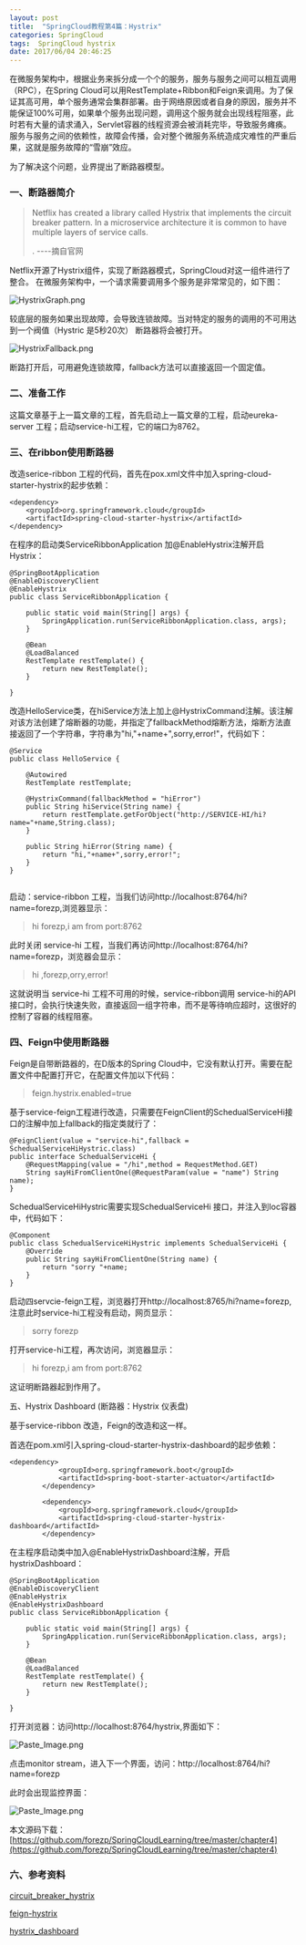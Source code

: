 ```yaml
---
layout: post
title:  "SpringCloud教程第4篇：Hystrix"
categories: SpringCloud
tags:  SpringCloud hystrix
date: 2017/06/04 20:46:25
---
```




在微服务架构中，根据业务来拆分成一个个的服务，服务与服务之间可以相互调用（RPC），在Spring Cloud可以用RestTemplate+Ribbon和Feign来调用。为了保证其高可用，单个服务通常会集群部署。由于网络原因或者自身的原因，服务并不能保证100%可用，如果单个服务出现问题，调用这个服务就会出现线程阻塞，此时若有大量的请求涌入，Servlet容器的线程资源会被消耗完毕，导致服务瘫痪。服务与服务之间的依赖性，故障会传播，会对整个微服务系统造成灾难性的严重后果，这就是服务故障的“雪崩”效应。

为了解决这个问题，业界提出了断路器模型。

<!--more-->

### 一、断路器简介

> Netflix has created a library called Hystrix that implements the circuit breaker pattern. In a microservice architecture it is common to have multiple layers of service calls.
> 
>. ----摘自官网 

Netflix开源了Hystrix组件，实现了断路器模式，SpringCloud对这一组件进行了整合。 在微服务架构中，一个请求需要调用多个服务是非常常见的，如下图：

![HystrixGraph.png](http://upload-images.jianshu.io/upload_images/2279594-08d8d524c312c27d.png?imageMogr2/auto-orient/strip%7CimageView2/2/w/600)

较底层的服务如果出现故障，会导致连锁故障。当对特定的服务的调用的不可用达到一个阀值（Hystric 是5秒20次） 断路器将会被打开。

![HystrixFallback.png](http://upload-images.jianshu.io/upload_images/2279594-8dcb1f208d62046f.png?imageMogr2/auto-orient/strip%7CimageView2/2/w/600)

断路打开后，可用避免连锁故障，fallback方法可以直接返回一个固定值。

### 二、准备工作

这篇文章基于上一篇文章的工程，首先启动上一篇文章的工程，启动eureka-server 工程；启动service-hi工程，它的端口为8762。

### 三、在ribbon使用断路器

改造serice-ribbon 工程的代码，首先在pox.xml文件中加入spring-cloud-starter-hystrix的起步依赖：

```
<dependency>
    <groupId>org.springframework.cloud</groupId>
    <artifactId>spring-cloud-starter-hystrix</artifactId>
</dependency>
```

在程序的启动类ServiceRibbonApplication 加@EnableHystrix注解开启Hystrix：

```
@SpringBootApplication
@EnableDiscoveryClient
@EnableHystrix
public class ServiceRibbonApplication {

	public static void main(String[] args) {
		SpringApplication.run(ServiceRibbonApplication.class, args);
	}

	@Bean
	@LoadBalanced
	RestTemplate restTemplate() {
		return new RestTemplate();
	}

}

```

改造HelloService类，在hiService方法上加上@HystrixCommand注解。该注解对该方法创建了熔断器的功能，并指定了fallbackMethod熔断方法，熔断方法直接返回了一个字符串，字符串为"hi,"+name+",sorry,error!"，代码如下：

```
@Service
public class HelloService {

    @Autowired
    RestTemplate restTemplate;

    @HystrixCommand(fallbackMethod = "hiError")
    public String hiService(String name) {
        return restTemplate.getForObject("http://SERVICE-HI/hi?name="+name,String.class);
    }

    public String hiError(String name) {
        return "hi,"+name+",sorry,error!";
    }
}


```

启动：service-ribbon 工程，当我们访问http://localhost:8764/hi?name=forezp,浏览器显示：

>hi forezp,i am from port:8762

此时关闭 service-hi 工程，当我们再访问http://localhost:8764/hi?name=forezp，浏览器会显示：

> hi ,forezp,orry,error!
> 


这就说明当 service-hi 工程不可用的时候，service-ribbon调用 service-hi的API接口时，会执行快速失败，直接返回一组字符串，而不是等待响应超时，这很好的控制了容器的线程阻塞。

### 四、Feign中使用断路器

Feign是自带断路器的，在D版本的Spring Cloud中，它没有默认打开。需要在配置文件中配置打开它，在配置文件加以下代码：
>feign.hystrix.enabled=true
>

基于service-feign工程进行改造，只需要在FeignClient的SchedualServiceHi接口的注解中加上fallback的指定类就行了：

```
@FeignClient(value = "service-hi",fallback = SchedualServiceHiHystric.class)
public interface SchedualServiceHi {
    @RequestMapping(value = "/hi",method = RequestMethod.GET)
    String sayHiFromClientOne(@RequestParam(value = "name") String name);
}

```
SchedualServiceHiHystric需要实现SchedualServiceHi 接口，并注入到Ioc容器中，代码如下：

```
@Component
public class SchedualServiceHiHystric implements SchedualServiceHi {
    @Override
    public String sayHiFromClientOne(String name) {
        return "sorry "+name;
    }
}

```

启动四servcie-feign工程，浏览器打开http://localhost:8765/hi?name=forezp,注意此时service-hi工程没有启动，网页显示：

> sorry forezp

打开service-hi工程，再次访问，浏览器显示：

>
>hi forezp,i am from port:8762

这证明断路器起到作用了。

五、Hystrix Dashboard (断路器：Hystrix 仪表盘)

基于service-ribbon 改造，Feign的改造和这一样。

首选在pom.xml引入spring-cloud-starter-hystrix-dashboard的起步依赖：

```
<dependency>
			<groupId>org.springframework.boot</groupId>
			<artifactId>spring-boot-starter-actuator</artifactId>
		</dependency>

		<dependency>
			<groupId>org.springframework.cloud</groupId>
			<artifactId>spring-cloud-starter-hystrix-dashboard</artifactId>
		</dependency>

```
在主程序启动类中加入@EnableHystrixDashboard注解，开启hystrixDashboard：

```
@SpringBootApplication
@EnableDiscoveryClient
@EnableHystrix
@EnableHystrixDashboard
public class ServiceRibbonApplication {

	public static void main(String[] args) {
		SpringApplication.run(ServiceRibbonApplication.class, args);
	}

	@Bean
	@LoadBalanced
	RestTemplate restTemplate() {
		return new RestTemplate();
	}

}
```

打开浏览器：访问http://localhost:8764/hystrix,界面如下：



![Paste_Image.png](http://upload-images.jianshu.io/upload_images/2279594-64f5fa9d0d96ee21.png?imageMogr2/auto-orient/strip%7CimageView2/2/w/600)


点击monitor stream，进入下一个界面，访问：http://localhost:8764/hi?name=forezp

此时会出现监控界面：

![Paste_Image.png](http://upload-images.jianshu.io/upload_images/2279594-755cd7ce5c066649.png?imageMogr2/auto-orient/strip%7CimageView2/2/w/600)


本文源码下载：
[https://github.com/forezp/SpringCloudLearning/tree/master/chapter4](https://github.com/forezp/SpringCloudLearning/tree/master/chapter4)


### 六、参考资料

[circuit_breaker_hystrix](http://projects.spring.io/spring-cloud/spring-cloud.html#_circuit_breaker_hystrix_clients)

[feign-hystrix](http://projects.spring.io/spring-cloud/spring-cloud.html#spring-cloud-feign-hystrix)

[hystrix_dashboard](http://projects.spring.io/spring-cloud/spring-cloud.html#_circuit_breaker_hystrix_dashboard)
